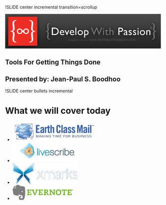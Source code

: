 !SLIDE center incremental transition=scrollup

![zazzle](shared_images/zazzleBanner2.jpg)

## Tools For Getting Things Done
## Presented by: Jean-Paul S. Boodhoo


!SLIDE center bullets incremental

# What we will cover today

* ![ecm](shared_images/ecm_logo.jpg)
* ![livescribe](shared_images/livescribe_logo.jpg)
* ![xmarks](shared_images/xmarks_logo.jpg)
* ![evernote](shared_images/evernote_logo.jpg)







